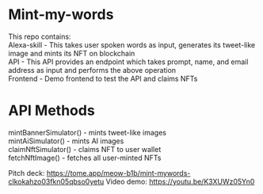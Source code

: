 # Mint-my-words
This repo contains: <br/>
Alexa-skill - This takes user spoken words as input, generates its tweet-like image and mints its NFT on blockchain <br/>
API - This API provides an endpoint which takes prompt, name, and email address as input and performs the above operation <br/>
Frontend - Demo frontend to test the API and claims NFTs<br/>

# API Methods
mintBannerSimulator() - mints tweet-like images <br/>
mintAiSimulator() - mints AI images <br/>
claimNftSimulator() - claims NFT to user wallet <br/>
fetchNftImage() - fetches all user-minted NFTs <br/>

Pitch deck: https://tome.app/meow-b1b/mint-mywords-clkokahzo03fkn05qbso0yetu
Video demo: https://youtu.be/K3XUWz05Yn0
